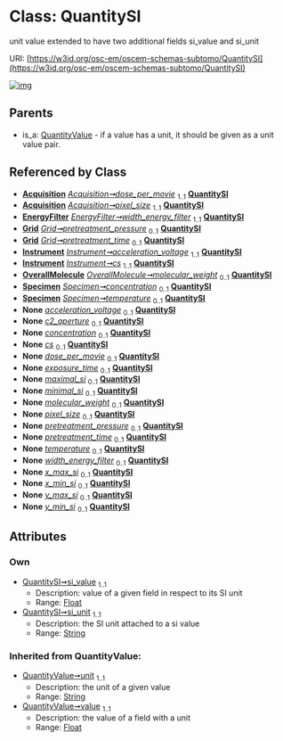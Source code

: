 
# Class: QuantitySI

unit value extended to have two additional fields si_value and si_unit

URI: [https://w3id.org/osc-em/oscem-schemas-subtomo/QuantitySI](https://w3id.org/osc-em/oscem-schemas-subtomo/QuantitySI)


[![img](https://yuml.me/diagram/nofunky;dir:TB/class/[Specimen],[QuantityValue],[Acquisition]++-%20dose_per_movie%201..1>[QuantitySI&#124;si_value:float;si_unit:string;unit(i):string;value(i):float],[Acquisition]++-%20pixel_size%201..1>[QuantitySI],[EnergyFilter]++-%20width_energy_filter%201..1>[QuantitySI],[Grid]++-%20pretreatment_pressure%200..1>[QuantitySI],[Grid]++-%20pretreatment_time%200..1>[QuantitySI],[Instrument]++-%20acceleration_voltage%201..1>[QuantitySI],[Instrument]++-%20cs%201..1>[QuantitySI],[OverallMolecule]++-%20molecular_weight%200..1>[QuantitySI],[Specimen]++-%20concentration%200..1>[QuantitySI],[Specimen]++-%20temperature%200..1>[QuantitySI],[Instrument]++-%20acceleration_voltage(i)%200..1>[QuantitySI],[Instrument]++-%20c2_aperture%200..1>[QuantitySI],[Specimen]++-%20concentration(i)%200..1>[QuantitySI],[Instrument]++-%20cs(i)%200..1>[QuantitySI],[Acquisition]++-%20dose_per_movie(i)%200..1>[QuantitySI],[Acquisition]++-%20exposure_time%200..1>[QuantitySI],[RangeSI]++-%20maximal_si%200..1>[QuantitySI],[RangeSI]++-%20minimal_si%200..1>[QuantitySI],[OverallMolecule]++-%20molecular_weight(i)%200..1>[QuantitySI],[Acquisition]++-%20pixel_size(i)%200..1>[QuantitySI],[Grid]++-%20pretreatment_pressure(i)%200..1>[QuantitySI],[Grid]++-%20pretreatment_time(i)%200..1>[QuantitySI],[Specimen]++-%20temperature(i)%200..1>[QuantitySI],[EnergyFilter]++-%20width_energy_filter(i)%200..1>[QuantitySI],[BoundingBox2DSI]++-%20x_max_si%200..1>[QuantitySI],[BoundingBox2DSI]++-%20x_min_si%200..1>[QuantitySI],[BoundingBox2DSI]++-%20y_max_si%200..1>[QuantitySI],[BoundingBox2DSI]++-%20y_min_si%200..1>[QuantitySI],[QuantityValue]^-[QuantitySI],[RangeSI],[OverallMolecule],[Instrument],[Grid],[EnergyFilter],[BoundingBox2DSI],[Acquisition])](https://yuml.me/diagram/nofunky;dir:TB/class/[Specimen],[QuantityValue],[Acquisition]++-%20dose_per_movie%201..1>[QuantitySI&#124;si_value:float;si_unit:string;unit(i):string;value(i):float],[Acquisition]++-%20pixel_size%201..1>[QuantitySI],[EnergyFilter]++-%20width_energy_filter%201..1>[QuantitySI],[Grid]++-%20pretreatment_pressure%200..1>[QuantitySI],[Grid]++-%20pretreatment_time%200..1>[QuantitySI],[Instrument]++-%20acceleration_voltage%201..1>[QuantitySI],[Instrument]++-%20cs%201..1>[QuantitySI],[OverallMolecule]++-%20molecular_weight%200..1>[QuantitySI],[Specimen]++-%20concentration%200..1>[QuantitySI],[Specimen]++-%20temperature%200..1>[QuantitySI],[Instrument]++-%20acceleration_voltage(i)%200..1>[QuantitySI],[Instrument]++-%20c2_aperture%200..1>[QuantitySI],[Specimen]++-%20concentration(i)%200..1>[QuantitySI],[Instrument]++-%20cs(i)%200..1>[QuantitySI],[Acquisition]++-%20dose_per_movie(i)%200..1>[QuantitySI],[Acquisition]++-%20exposure_time%200..1>[QuantitySI],[RangeSI]++-%20maximal_si%200..1>[QuantitySI],[RangeSI]++-%20minimal_si%200..1>[QuantitySI],[OverallMolecule]++-%20molecular_weight(i)%200..1>[QuantitySI],[Acquisition]++-%20pixel_size(i)%200..1>[QuantitySI],[Grid]++-%20pretreatment_pressure(i)%200..1>[QuantitySI],[Grid]++-%20pretreatment_time(i)%200..1>[QuantitySI],[Specimen]++-%20temperature(i)%200..1>[QuantitySI],[EnergyFilter]++-%20width_energy_filter(i)%200..1>[QuantitySI],[BoundingBox2DSI]++-%20x_max_si%200..1>[QuantitySI],[BoundingBox2DSI]++-%20x_min_si%200..1>[QuantitySI],[BoundingBox2DSI]++-%20y_max_si%200..1>[QuantitySI],[BoundingBox2DSI]++-%20y_min_si%200..1>[QuantitySI],[QuantityValue]^-[QuantitySI],[RangeSI],[OverallMolecule],[Instrument],[Grid],[EnergyFilter],[BoundingBox2DSI],[Acquisition])

## Parents

 *  is_a: [QuantityValue](QuantityValue.md) - if a value has a unit, it should be given as a unit value pair.

## Referenced by Class

 *  **[Acquisition](Acquisition.md)** *[Acquisition➞dose_per_movie](Acquisition_dose_per_movie.md)*  <sub>1..1</sub>  **[QuantitySI](QuantitySI.md)**
 *  **[Acquisition](Acquisition.md)** *[Acquisition➞pixel_size](Acquisition_pixel_size.md)*  <sub>1..1</sub>  **[QuantitySI](QuantitySI.md)**
 *  **[EnergyFilter](EnergyFilter.md)** *[EnergyFilter➞width_energy_filter](EnergyFilter_width_energy_filter.md)*  <sub>1..1</sub>  **[QuantitySI](QuantitySI.md)**
 *  **[Grid](Grid.md)** *[Grid➞pretreatment_pressure](Grid_pretreatment_pressure.md)*  <sub>0..1</sub>  **[QuantitySI](QuantitySI.md)**
 *  **[Grid](Grid.md)** *[Grid➞pretreatment_time](Grid_pretreatment_time.md)*  <sub>0..1</sub>  **[QuantitySI](QuantitySI.md)**
 *  **[Instrument](Instrument.md)** *[Instrument➞acceleration_voltage](Instrument_acceleration_voltage.md)*  <sub>1..1</sub>  **[QuantitySI](QuantitySI.md)**
 *  **[Instrument](Instrument.md)** *[Instrument➞cs](Instrument_cs.md)*  <sub>1..1</sub>  **[QuantitySI](QuantitySI.md)**
 *  **[OverallMolecule](OverallMolecule.md)** *[OverallMolecule➞molecular_weight](OverallMolecule_molecular_weight.md)*  <sub>0..1</sub>  **[QuantitySI](QuantitySI.md)**
 *  **[Specimen](Specimen.md)** *[Specimen➞concentration](Specimen_concentration.md)*  <sub>0..1</sub>  **[QuantitySI](QuantitySI.md)**
 *  **[Specimen](Specimen.md)** *[Specimen➞temperature](Specimen_temperature.md)*  <sub>0..1</sub>  **[QuantitySI](QuantitySI.md)**
 *  **None** *[acceleration_voltage](acceleration_voltage.md)*  <sub>0..1</sub>  **[QuantitySI](QuantitySI.md)**
 *  **None** *[c2_aperture](c2_aperture.md)*  <sub>0..1</sub>  **[QuantitySI](QuantitySI.md)**
 *  **None** *[concentration](concentration.md)*  <sub>0..1</sub>  **[QuantitySI](QuantitySI.md)**
 *  **None** *[cs](cs.md)*  <sub>0..1</sub>  **[QuantitySI](QuantitySI.md)**
 *  **None** *[dose_per_movie](dose_per_movie.md)*  <sub>0..1</sub>  **[QuantitySI](QuantitySI.md)**
 *  **None** *[exposure_time](exposure_time.md)*  <sub>0..1</sub>  **[QuantitySI](QuantitySI.md)**
 *  **None** *[maximal_si](maximal_si.md)*  <sub>0..1</sub>  **[QuantitySI](QuantitySI.md)**
 *  **None** *[minimal_si](minimal_si.md)*  <sub>0..1</sub>  **[QuantitySI](QuantitySI.md)**
 *  **None** *[molecular_weight](molecular_weight.md)*  <sub>0..1</sub>  **[QuantitySI](QuantitySI.md)**
 *  **None** *[pixel_size](pixel_size.md)*  <sub>0..1</sub>  **[QuantitySI](QuantitySI.md)**
 *  **None** *[pretreatment_pressure](pretreatment_pressure.md)*  <sub>0..1</sub>  **[QuantitySI](QuantitySI.md)**
 *  **None** *[pretreatment_time](pretreatment_time.md)*  <sub>0..1</sub>  **[QuantitySI](QuantitySI.md)**
 *  **None** *[temperature](temperature.md)*  <sub>0..1</sub>  **[QuantitySI](QuantitySI.md)**
 *  **None** *[width_energy_filter](width_energy_filter.md)*  <sub>0..1</sub>  **[QuantitySI](QuantitySI.md)**
 *  **None** *[x_max_si](x_max_si.md)*  <sub>0..1</sub>  **[QuantitySI](QuantitySI.md)**
 *  **None** *[x_min_si](x_min_si.md)*  <sub>0..1</sub>  **[QuantitySI](QuantitySI.md)**
 *  **None** *[y_max_si](y_max_si.md)*  <sub>0..1</sub>  **[QuantitySI](QuantitySI.md)**
 *  **None** *[y_min_si](y_min_si.md)*  <sub>0..1</sub>  **[QuantitySI](QuantitySI.md)**

## Attributes


### Own

 * [QuantitySI➞si_value](QuantitySI_si_value.md)  <sub>1..1</sub>
     * Description: value of a given field in respect to its SI unit
     * Range: [Float](types/Float.md)
 * [QuantitySI➞si_unit](QuantitySI_si_unit.md)  <sub>1..1</sub>
     * Description: the SI unit attached to a si value
     * Range: [String](types/String.md)

### Inherited from QuantityValue:

 * [QuantityValue➞unit](QuantityValue_unit.md)  <sub>1..1</sub>
     * Description: the unit of a given value
     * Range: [String](types/String.md)
 * [QuantityValue➞value](QuantityValue_value.md)  <sub>1..1</sub>
     * Description: the value of a field with a unit
     * Range: [Float](types/Float.md)

